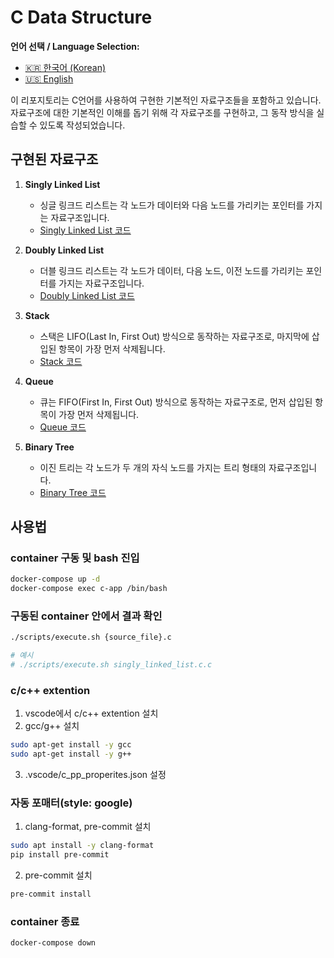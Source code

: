 # C Data Structure

**언어 선택 / Language Selection:**

- [🇰🇷 한국어 (Korean)](readme.md)
- [🇺🇸 English](readme.en.md)

이 리포지토리는 C언어를 사용하여 구현한 기본적인 자료구조들을 포함하고 있습니다. 자료구조에 대한 기본적인 이해를 돕기 위해 각 자료구조를 구현하고, 그 동작 방식을 실습할 수 있도록 작성되었습니다.

## 구현된 자료구조

1. **Singly Linked List**
   - 싱글 링크드 리스트는 각 노드가 데이터와 다음 노드를 가리키는 포인터를 가지는 자료구조입니다.
   - [Singly Linked List 코드](https://github.com/limJhyeok/c-data-structure/blob/main/app/singly_linked_list.c)
   
2. **Doubly Linked List**
   - 더블 링크드 리스트는 각 노드가 데이터, 다음 노드, 이전 노드를 가리키는 포인터를 가지는 자료구조입니다.
   - [Doubly Linked List 코드](https://github.com/limJhyeok/c-data-structure/blob/main/app/doubly_linked_list.c)
   
3. **Stack**
   - 스택은 LIFO(Last In, First Out) 방식으로 동작하는 자료구조로, 마지막에 삽입된 항목이 가장 먼저 삭제됩니다.
   - [Stack 코드](https://github.com/limJhyeok/c-data-structure/blob/main/app/stack.c)
   
4. **Queue**
   - 큐는 FIFO(First In, First Out) 방식으로 동작하는 자료구조로, 먼저 삽입된 항목이 가장 먼저 삭제됩니다.
   - [Queue 코드](https://github.com/limJhyeok/c-data-structure/blob/main/app/queue.c)
   
5. **Binary Tree**
   - 이진 트리는 각 노드가 두 개의 자식 노드를 가지는 트리 형태의 자료구조입니다.
   - [Binary Tree 코드](https://github.com/limJhyeok/c-data-structure/blob/main/app/binary_tree.c)

## 사용법

### container 구동 및 bash 진입
```bash
docker-compose up -d
docker-compose exec c-app /bin/bash
```

### 구동된 container 안에서 결과 확인
```bash
./scripts/execute.sh {source_file}.c

# 예시
# ./scripts/execute.sh singly_linked_list.c.c
```

### c/c++ extention
1. vscode에서 c/c++ extention 설치
2. gcc/g++ 설치
```bash
sudo apt-get install -y gcc
sudo apt-get install -y g++
```
3. .vscode/c_pp_properites.json 설정


### 자동 포매터(style: google)
1. clang-format, pre-commit 설치
```bash
sudo apt install -y clang-format 
pip install pre-commit
```

2. pre-commit 설치
```bash
pre-commit install
```
### container 종료
```bash
docker-compose down
```
